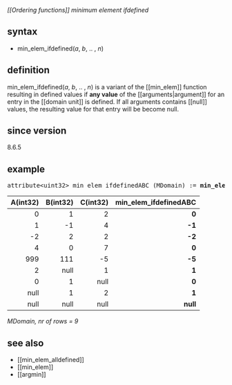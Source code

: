 *[[Ordering functions]] minimum element ifdefined*

## syntax

- min_elem_ifdefined(*a*, *b*, .. , *n*)

## definition

min_elem_ifdefined(*a*, *b*, .. , *n*) is a variant of the [[min_elem]] function resulting in defined values if **any value** of the [[arguments|argument]] for an entry in the [[domain unit]] is defined. If all arguments contains [[null]] values, the resulting value for that entry will be become null.

## since version
8.6.5

## example

<pre>
attribute&lt;uint32&gt; min_elem_ifdefinedABC (MDomain) := <B>min_elem_ifdefined(</B>A, B, C<B>)</B>;
</pre>

|A(int32)|B(int32)|C(int32)|min_elem_ifdefinedABC|
|-------:|-------:|-------:|---------------------:|
|0       |1       |2       |**0**                 |
|1       |-1      |4       |**-1**                |
|-2      |2       |2       |**-2**                |
|4       |0       |7       |**0**                 |
|999     |111     |-5      |**-5**                |
|2       |null    |1       |**1**                 |
|0       |1       |null    |**0**                 |
|null    |1       |2       |**1**                 |
|null    |null    |null    |**null**              |

*MDomain, nr of rows = 9*

## see also

- [[min_elem_alldefined]]
- [[min_elem]]
- [[argmin]]
